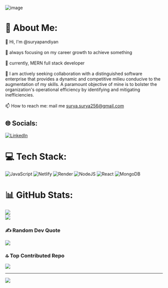 

![image](https://github.com/suryapandiyan/suryapandiyan/assets/130633446/191c9a01-ed59-4c80-82bf-5d7247cd6316)

# 💫 About Me:
👋 Hi, I'm @suryapandiyan<br><br>👀 always focusing on my career growth to achieve something<br><br>🌱 currently, MERN full stack developer<br><br>💞️ I am actively seeking collaboration with a distinguished software enterprise that provides a dynamic and competitive milieu conducive to the augmentation of my skills. A paramount objective of mine is to bolster the organization's operational efficiency by identifying and mitigating inefficiencies.<br><br>📫 How to reach me: mail me surya.surya256@gmail.com


## 🌐 Socials:
[![LinkedIn](https://img.shields.io/badge/LinkedIn-%230077B5.svg?logo=linkedin&logoColor=white)](https://linkedin.com/in/suryap2506) 

# 💻 Tech Stack:
![JavaScript](https://img.shields.io/badge/javascript-%23323330.svg?style=plastic&logo=javascript&logoColor=%23F7DF1E) ![Netlify](https://img.shields.io/badge/netlify-%23000000.svg?style=plastic&logo=netlify&logoColor=#00C7B7) ![Render](https://img.shields.io/badge/Render-%46E3B7.svg?style=plastic&logo=render&logoColor=white) ![NodeJS](https://img.shields.io/badge/node.js-6DA55F?style=plastic&logo=node.js&logoColor=white) ![React](https://img.shields.io/badge/react-%2320232a.svg?style=plastic&logo=react&logoColor=%2361DAFB) ![MongoDB](https://img.shields.io/badge/MongoDB-%234ea94b.svg?style=plastic&logo=mongodb&logoColor=white)
# 📊 GitHub Stats:
 
![](https://github-readme-streak-stats.herokuapp.com/?user=SURYAPANDIYAN&theme=prussian&hide_border=true)<br/>
![](https://github-readme-stats.vercel.app/api/top-langs/?username=SURYAPANDIYAN&theme=prussian&hide_border=true&include_all_commits=true&count_private=false&layout=compact)

### ✍️ Random Dev Quote
![](https://quotes-github-readme.vercel.app/api?type=horizontal&theme=radical)

### 🔝 Top Contributed Repo
![](https://github-contributor-stats.vercel.app/api?username=SURYAPANDIYAN&limit=5&theme=algolia&combine_all_yearly_contributions=true)

---
[![](https://visitcount.itsvg.in/api?id=SURYAPANDIYAN&icon=0&color=6)](https://visitcount.itsvg.in)

 

   
 
  
 

 




 
